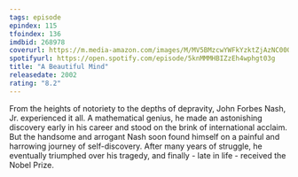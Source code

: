```yaml
---
tags: episode
epindex: 115
tfoindex: 136
imdbid: 268978
coverurl: https://m.media-amazon.com/images/M/MV5BMzcwYWFkYzktZjAzNC00OGY1LWI4YTgtNzc5MzVjMDVmNjY0XkEyXkFqcGdeQXVyMTQxNzMzNDI@._V1_SY300_SX202_.jpg
spotifyurl: https://open.spotify.com/episode/5knMMMHBIZzEh4wphgt03g
title: "A Beautiful Mind"
releasedate: 2002
rating: "8.2"
---
```


From the heights of notoriety to the depths of depravity, John Forbes Nash, Jr. experienced it all. A mathematical genius, he made an astonishing discovery early in his career and stood on the brink of international acclaim. But the handsome and arrogant Nash soon found himself on a painful and harrowing journey of self-discovery. After many years of struggle, he eventually triumphed over his tragedy, and finally - late in life - received the Nobel Prize.